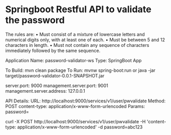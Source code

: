 
# Springboot  Restful API to validate the password

The rules are:
• Must consist of a mixture of lowercase letters and numerical digits only, with at least one of each.
• Must be between 5 and 12 characters in length.
• Must not contain any sequence of characters immediately followed by the same sequence.


Application Name: password-validator-ws
Type: SpringBoot App

To Build: mvn clean package
To Run: mvnw spring-boot:run or java -jar target/password-validator-0.0.1-SNAPSHOT.jar


server.port: 9000
management.server.port: 9001
management.server.address: 127.0.0.1

API Details:
URL: http://localhost:9000/services/v1/user/pwvalidate
Method: POST
content-type: application/x-www-form-urlencoded
Params: password=<value>

curl -X POST http://localhost:9000/services/v1/user/pwvalidate  -H 'content-type: application/x-www-form-urlencoded'  -d password=abc123


